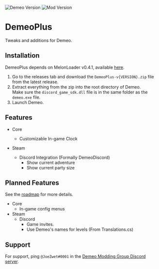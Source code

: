 ﻿![Demeo Version](https://img.shields.io/static/v1?label=Demeo&message=1.3&color=9cf&style=flat-square&logo=steam)
![Mod Version](https://img.shields.io/github/v/release/JoeZwet/DemeoPlus?include_prereleases&label=DemeoPlus&style=flat-square)

# DemeoPlus
Tweaks and additions for Demeo.

## Installation
DemeoPlus depends on MelonLoader v0.4.1, available [here](https://github.com/LavaGang/MelonLoader).

1. Go to the releases tab and download the `DemeoPlus-v{VERSION}.zip` file from the latest release.
2. Extract everything from the zip into the root directory of Demeo.\
   Make sure the `discord_game_sdk.dll` file is in the same folder as the `demeo.exe` file.
3. Launch Demeo.

## Features
- Core
   - Customizable In-game Clock
   
- Steam
  - Discord Integration (Formally DemeoDiscord)
    - Show current adventure
    - Show current party size

## Planned Features
See the [roadmap](https://github.com/JoeZwet/DemeoPlus/projects/1) for more details.
- Core
  - In-game config menus
- Steam
  - Discord
     - Game invites.
     - Use Demeo's names for levels (From Translations.cs)

## Support
For support, ping `@JoeZwet#0001` in the [Demeo Modding Group Discord server](https://discord.gg/XYphVbfaqh).
